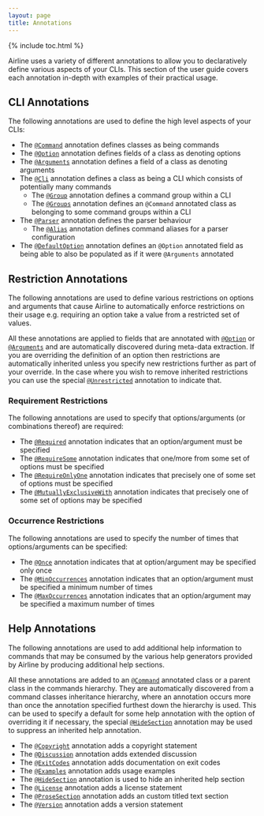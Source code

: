 ```yaml
---
layout: page
title: Annotations
---
```


{% include toc.html %}

Airline uses a variety of different annotations to allow you to declaratively define various aspects of your CLIs.  This section of the user guide covers each annotation in-depth with examples of their practical usage.

## CLI Annotations

The following annotations are used to define the high level aspects of your CLIs:

- The [`@Command`](command.html) annotation defines classes as being commands
- The [`@Option`](option.html) annotation defines fields of a class as denoting options
- The [`@Arguments`](arguments.html) annotation defines a field of a class as denoting arguments
- The [`@Cli`](cli.html) annotation defines a class as being a CLI which consists of potentially many commands
    - The [`@Group`](group.html) annotation defines a command group within a CLI
    - The [`@Groups`](groups.html) annotation defines an `@Command` annotated class as belonging to some command groups within a CLI
- The [`@Parser`](parser.html) annotation defines the parser behaviour
    - The [`@Alias`](alias.html) annotation defines command aliases for a parser configuration
- The [`@DefaultOption`](default-option.html) annotation defines an `@Option` annotated field as being able to also be populated as if it were `@Arguments` annotated

## Restriction Annotations

The following annotations are used to define various restrictions on options and arguments that cause Airline to automatically enforce restrictions on their usage e.g. requiring an option take a value from a restricted set of values.

All these annotations are applied to fields that are annotated with [`@Option`](option.html) or [`@Arguments`](arguments.html) and are automatically discovered during meta-data extraction.  If you are overriding the definition of an option then restrictions are automatically inherited unless you specify new restrictions further as part of your override.  In the case where you wish to remove inherited restrictions you can use the special [`@Unrestricted`](unrestricted.html) annotation to indicate that.

### Requirement Restrictions

The following annotations are used to specify that options/arguments (or combinations thereof) are required:

- The [`@Required`](required.html) annotation indicates that an option/argument must be specified
- The [`@RequireSome`](require-some.html) annotation indicates that one/more from some set of options must be specified
- The [`@RequireOnlyOne`](require-only-one.html) annotation indicates that precisely one of some set of options must be specified
- The [`@MutuallyExclusiveWith`](mutually-exclusive-with.html) annotation indicates that precisely one of some set of options may be specified

### Occurrence Restrictions

The following annotations are used to specify the number of times that options/arguments can be specified:

- The [`@Once`](once.html) annotation indicates that at option/argument may be specified only once
- The [`@MinOccurrences`](min-occurrences.html) annotation indicates that an option/argument must be specified a minimum number of times
- The [`@MaxOccurrences`](max-occurrences.html) annotation indicates that an option/argument may be specified a maximum number of times

## Help Annotations

The following annotations are used to add additional help information to commands that may be consumed by the various help generators provided by Airline by producing additional help sections.

All these annotations are added to an [`@Command`](command.html) annotated class or a parent class in the commands hierarchy.  They are automatically discovered from a command classes inheritance hierarchy, where an annotation occurs more than once the annotation specified furthest down the hierarchy is used.  This can be used to specify a default for some help annotation with the option of overriding it if necessary, the special [`@HideSection`](hide-section.html) annotation may be used to suppress an inherited help annotation.

- The [`@Copyright`](copyright.html) annotation adds a copyright statement
- The [`@Discussion`](discussion.html) annotation adds extended discussion 
- The [`@ExitCodes`](exit-codes.html) annotation adds documentation on exit codes
- The [`@Examples`](examples.html) annotation adds usage examples
- The [`@HideSection`](hide-section.html) annotation is used to hide an inherited help section
- The [`@License`](license.html) annotation adds a license statement
- The [`@ProseSection`](prose-section.html) annotation adds an custom titled text section
- The [`@Version`](version.html) annotation adds a version statement